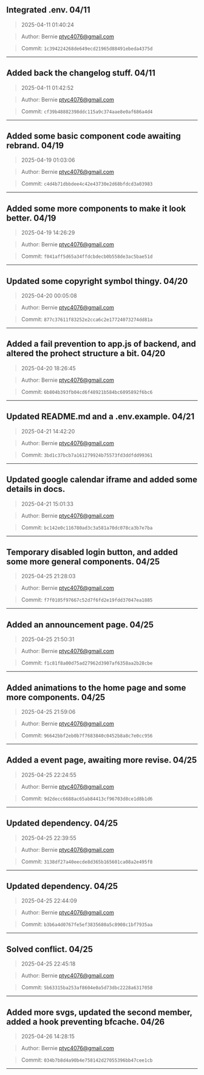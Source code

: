 ## Integrated .env. 04/11
> 2025-04-11 01:40:24

> Author: Bernie <ptyc4076@gmail.com>

> Commit: `1c394224268de649ecd21965d88491ebeda4375d`

---

## Added back the changelog stuff. 04/11

> 2025-04-11 01:42:52

> Author: Bernie <ptyc4076@gmail.com>

> Commit: `cf39b48882398ddc115a9c374aae8e0af686a4d4`

---

## Added some basic component code awaiting rebrand. 04/19

> 2025-04-19 01:03:06

> Author: Bernie <ptyc4076@gmail.com>

> Commit: `c4d4b71dbbdee4c42e43730e2d68bfdcd3a03983`

---

## Added some more components to make it look better. 04/19

> 2025-04-19 14:26:29

> Author: Bernie <ptyc4076@gmail.com>

> Commit: `f041aff5d65a34ffdcbdecb0b558de3ac5bae51d`

---

## Updated some copyright symbol thingy. 04/20

> 2025-04-20 00:05:08

> Author: Bernie <ptyc4076@gmail.com>

> Commit: `877c37611f83252e2cca6c2e17724073274dd81a`

---

## Added a fail prevention to app.js of backend, and altered the prohect structure a bit. 04/20

> 2025-04-20 18:26:45

> Author: Bernie <ptyc4076@gmail.com>

> Commit: `6b804b393fb04cd6f48921b584bc6095892f6bc6`

---

## Updated README.md and a .env.example. 04/21

> 2025-04-21 14:42:20

> Author: Bernie <ptyc4076@gmail.com>

> Commit: `3bd1c37bcb7a161279924b75573fd3ddfdd99361`

---

## Updated google calendar iframe and added some details in docs.

> 2025-04-21 15:01:33

> Author: Bernie <ptyc4076@gmail.com>

> Commit: `bc142e0c116780ad3c3a581a70dc078ca3b7e7ba`

---

## Temporary disabled login button, and added some more general components. 04/25

> 2025-04-25 21:28:03

> Author: Bernie <ptyc4076@gmail.com>

> Commit: `f7f0105f97667c52d7f6fd2e19fdd37047ea1885`

---

## Added an announcement page. 04/25

> 2025-04-25 21:50:31

> Author: Bernie <ptyc4076@gmail.com>

> Commit: `f1c81f8a00d75ad27962d3907af6358aa2b28cbe`

---

## Added animations to the home page and some more components. 04/25

> 2025-04-25 21:59:06

> Author: Bernie <ptyc4076@gmail.com>

> Commit: `96642bbf2eb0b7f7683840c0452b8a8c7e0cc956`

---

## Added a event page, awaiting more revise. 04/25

> 2025-04-25 22:24:55

> Author: Bernie <ptyc4076@gmail.com>

> Commit: `9d2decc6688ac65ab84413cf96703d8ce1d8b1d6`

---

## Updated dependency. 04/25

> 2025-04-25 22:39:55

> Author: Bernie <ptyc4076@gmail.com>

> Commit: `3138df27a40eecde8d365b165601ca08a2e495f8`

---

## Updated dependency. 04/25

> 2025-04-25 22:44:09

> Author: Bernie <ptyc4076@gmail.com>

> Commit: `b3b6a4d0767fe5ef3835680a5c8908c1bf7935aa`

---

## Solved conflict. 04/25

> 2025-04-25 22:45:18

> Author: Bernie <ptyc4076@gmail.com>

> Commit: `5b63315ba253af8604e0a5d73dbc2228a6317058`

---

## Added more svgs, updated the second member, added a hook preventing bfcache. 04/26

> 2025-04-26 14:28:15

> Author: Bernie <ptyc4076@gmail.com>

> Commit: `034b7b8d4a90b4e758142d27055396bb47cee1cb`

---

